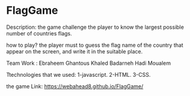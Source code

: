 # FlagGame
Description:
the game challenge the player to know the largest possible number of countries flags.

how to play?
the player must to guess the flag name of the country that appear on the screen, and write it in the suitable place.

Team Work :
Ebraheem Ghantous
Khaled Badarneh
Hadi Moualem

Ttechnologies that we used:
1-javascript.
2-HTML.
3-CSS.

the game Link: https://webahead8.github.io/FlagGame/

